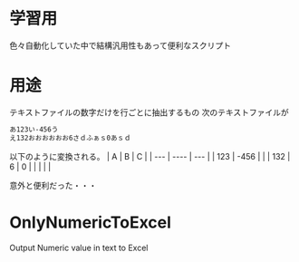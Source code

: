 # 学習用
色々自動化していた中で結構汎用性もあって便利なスクリプト
# 用途
テキストファイルの数字だけを行ごとに抽出するもの
次のテキストファイルが
```txt 
あ123い-456う
え132おおおおおお6さｄふぁｓ0あｓｄ
```

以下のように変換される。
| A   | B    | C   |
| --- | ---- | --- |
| 123 | -456 |     |
| 132 | 6    | 0   |
|     |      |     |

意外と便利だった・・・
# OnlyNumericToExcel
Output Numeric value in text to Excel

